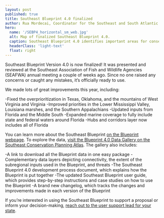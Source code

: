 ```yaml
---
layout: post
published: true
title: Southeast Blueprint 4.0 finalized
author: Rua Mordecai, Coordinator for the Southeast and South Atlantic Blueprints
hero:
  name: '/SEBP4_horizontal_sm_web.jpg'
  alt: Map of finalized Southeast Blueprint 4.0.
  caption: Southeast Blueprint 4.0 identifies important areas for conservation and restoration.
  headerClass: 'light-text'
  float: right
---
```

Southeast Blueprint Version 4.0 is now finalized! It was presented and reviewed at the Southeast Association of Fish and Wildlife Agencies (SEAFWA) annual meeting a couple of weeks ago. Since no one raised any concerns or caught any mistakes, it’s officially ready to use.<!--more-->

We made lots of great improvements this year, including:

-Fixed the overprioritization in Texas, Oklahoma, and the mountains of West Virginia and Virginia
-Improved priorities in the Lower Mississippi Valley, Louisiana marshes, and the Southern Appalachians
-Updated inputs from Florida and the Middle South
-Expanded marine coverage to fully include state and federal waters around Florida
-Hubs and corridors layer now includes all of Florida

You can learn more about the Southeast Blueprint [on the Blueprint webpage](/blueprint). To explore the data, [visit the Blueprint 4.0 Data Gallery on the Southeast Conservation Planning Atlas](https://seregion.databasin.org/galleries/5ada9ba2aefe4151aefba9aa877b2664). The gallery also includes:

-A link to download all the Blueprint data in one easy package
-Complementary data layers depicting connectivity, the extent of the subregional inputs used in the Blueprint, and threats
-The Southeast Blueprint 4.0 development process document, which explains how the Blueprint is put together
-The updated Southeast Blueprint user guide, which provides step-by-step instructions and case studies on how to use the Blueprint
-A brand new changelog, which tracks the changes and improvements made in each version of the Blueprint

If you’re interested in using the Southeast Blueprint to support a proposal or inform your decision-making, [reach out to the user support lead for your state](../contact).
